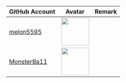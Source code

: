 | GitHub Account                                | Avatar                                                                                                             | Remark   |
|-----------------------------------------------|--------------------------------------------------------------------------------------------------------------------|----------|
| [melon5595](https://github.com/melon5595)     | <a href="https://github.com/melon5595"><img src="https://github.com/melon5595.png" width=75px height=75px></a>     |          |
| [MonsterBa11](https://github.com/MonsterBa11) | <a href="https://github.com/MonsterBa11"><img src="https://github.com/MonsterBa11.png" width=75px height=75px></a> |          |